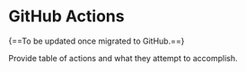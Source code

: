
# GitHub Actions

{==To be updated once migrated to GitHub.==}

Provide table of actions and what they attempt to accomplish.